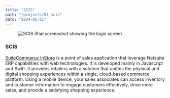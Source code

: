 ```yaml
---
title: "SCIS"
path: "/projects/04_scis"
date: "2024-05-21"
---
```


<figure style="{ background-color: #9d8978; }">
  <img src="/projects/scis.jpg" alt="SCIS iPad screenshot showing the login screen">
</figure>

### SCIS

[SuiteCommerce InStore](https://www.netsuite.com/portal/products/ecommerce/products/pos.shtml) is a point of sales application that leverage Netsuite ERP capabilities with web technologies. It is developed mainly in Javascript and Swift. It provides retailers with a solution that unifies the physical and digital shopping experiences within a single, cloud-based commerce platform. Using a mobile device, your sales associates can access inventory and customer information to engage customers effectively, drive more sales, and provide a satisfying shopping experience.
